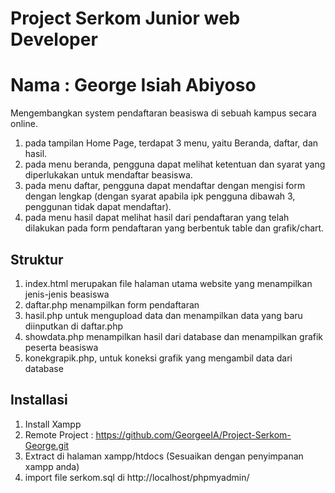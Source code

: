 # Project Serkom Junior web Developer

# Nama : George Isiah Abiyoso

Mengembangkan system pendaftaran beasiswa di sebuah kampus secara online.

1. pada tampilan Home Page, terdapat 3 menu, yaitu Beranda, daftar, dan hasil.
2. pada menu beranda, pengguna dapat melihat ketentuan dan syarat yang diperlukakan untuk mendaftar beasiswa.
3. pada menu daftar, pengguna dapat mendaftar dengan mengisi form dengan lengkap (dengan syarat apabila ipk pengguna dibawah 3, penggunan tidak dapat mendaftar).
4. pada menu hasil dapat melihat hasil dari pendaftaran yang telah dilakukan pada form pendaftaran yang berbentuk table dan grafik/chart.

## Struktur

1. index.html merupakan file halaman utama website yang menampilkan jenis-jenis beasiswa
2. daftar.php menampilkan form pendaftaran
3. hasil.php untuk mengupload data dan menampilkan data yang baru diinputkan di daftar.php
4. showdata.php menampilkan hasil dari database dan menampilkan grafik peserta beasiswa
5. konekgrapik.php, untuk koneksi grafik yang mengambil data dari database

## Installasi

1. Install Xampp
2. Remote Project : https://github.com/GeorgeeIA/Project-Serkom-George.git
3. Extract di halaman xampp/htdocs (Sesuaikan dengan penyimpanan xampp anda)
4. import file serkom.sql di http://localhost/phpmyadmin/
